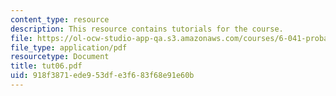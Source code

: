 ```yaml
---
content_type: resource
description: This resource contains tutorials for the course.
file: https://ol-ocw-studio-app-qa.s3.amazonaws.com/courses/6-041-probabilistic-systems-analysis-and-applied-probability-spring-2006/918f3871ede953dfe3f683f68e91e60b_tut06.pdf
file_type: application/pdf
resourcetype: Document
title: tut06.pdf
uid: 918f3871-ede9-53df-e3f6-83f68e91e60b
---
```

